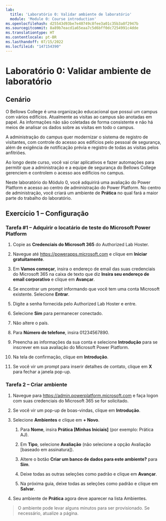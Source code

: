 ```yaml
---
lab:
  title: 'Laboratório 0: Validar ambiente de laboratório'
  module: 'Module 0: Course introduction'
ms.openlocfilehash: d25543d93be7e40749c8fee3a01c35b3a8f2947b
ms.sourcegitcommit: 8a89b7eacd1a65eaa7c5d6bff0dc7254991c4dde
ms.translationtype: HT
ms.contentlocale: pt-BR
ms.lasthandoff: 07/15/2022
ms.locfileid: "147154390"
---
```

# <a name="lab-0-validate-lab-environment"></a>Laboratório 0: Validar ambiente de laboratório

## <a name="scenario"></a>Cenário

O Bellows College é uma organização educacional que possui um campus com vários edifícios. Atualmente as visitas ao campus são anotadas em papel. As informações não são coletadas de forma consistente e não há meios de analisar os dados sobre as visitas em todo o campus.

A administração do campus quer modernizar o sistema de registro de visitantes, com controle do acesso aos edifícios pelo pessoal de segurança, além de exigência de notificação prévia e registro de todas as visitas pelos anfitriões.

Ao longo deste curso, você vai criar aplicativos e fazer automações para permitir que a administração e a equipe de segurança do Bellows College gerenciem e controlem o acesso aos edifícios no campus.

Neste laboratório do Módulo 0, você adquirirá uma avaliação do Power Platform e acesso ao centro de administração do Power Platform. No centro de administração, você criará um ambiente de **Prática** no qual fará a maior parte do trabalho do laboratório.

## <a name="exercise-1--setup"></a>Exercício 1 – Configuração

### <a name="task-1---acquire-your-microsoft-power-platform-trial-tenant"></a>Tarefa \#1 – Adquirir o locatário de teste do Microsoft Power Platform

1. Copie as **Credenciais do Microsoft 365** do Authorized Lab Hoster.

1. Navegue até <https://powerapps.microsoft.com> e clique em **Iniciar gratuitamente**.

1. Em **Vamos começar**, insira o endereço de email das suas credenciais do Microsoft 365 na caixa de texto que diz **Insira seu endereço de email corporativo** e clique em **Avançar**.

1. Se encontrar um prompt informando que você tem uma conta Microsoft existente. Selecione **Entrar**.

1. Digite a senha fornecida pelo Authorized Lab Hoster e entre.

1. Selecione **Sim** para permanecer conectado.

1. Não altere o país.

1. Para **Número de telefone**, insira 01234567890.

1. Preencha as informações da sua conta e selecione **Introdução** para se inscrever em sua avaliação do Microsoft Power Platform.

1. Na tela de confirmação, clique em **Introdução**.

1. Se você vir um prompt para inserir detalhes de contato, clique em **X** para fechar a janela pop-up.

### <a name="task-2--create-environment"></a>Tarefa 2 – Criar ambiente

1. Navegue para <https://admin.powerplatform.microsoft.com> e faça logon com suas credenciais do Microsoft 365 se for solicitado.

1. Se você vir um pop-up de boas-vindas, clique em **Introdução**.

1. Selecione **Ambientes** e clique em **+ Novo**.

    1. Para **Nome**, insira **Prática [Minhas Iniciais]** (por exemplo: Prática AJ).

    1. Em **Tipo**, selecione **Avaliação** (não selecione a opção Avaliação [baseado em assinatura]).

    1. Altere o botão **Criar um banco de dados para este ambiente?** para **Sim**.

    1. Deixe todas as outras seleções como padrão e clique em **Avançar**.

    1. Na próxima guia, deixe todas as seleções como padrão e clique em **Salvar**.

1. Seu ambiente de **Prática** agora deve aparecer na lista Ambientes.

> O ambiente pode levar alguns minutos para ser provisionado. Se necessário, atualize a página.
